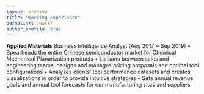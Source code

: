 ```yaml
---
layout: archive
title: "Working Experience"
permalink: /work/
author_profile: true
---
```


**Applied Materials** 
Business Intelligence Analyst (Aug 2017 ~ Sep 2019)
• Spearheads the entire Chinese semiconductor market for Chemical Mechanical Planarization products
• Liaisons between sales and engineering teams; designs and manages pricing proposals and optimal tool configurations
• Analyzes clients’ tool performance datasets and creates visualizations in order to provide intuitive strategies 
• Sets annual revenue goals and annual tool forecasts for our manufacturing sites and suppliers

